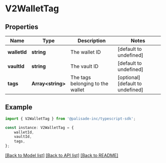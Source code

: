 # V2WalletTag


## Properties

Name | Type | Description | Notes
------------ | ------------- | ------------- | -------------
**walletId** | **string** | The wallet ID | [default to undefined]
**vaultId** | **string** | The vault ID | [default to undefined]
**tags** | **Array&lt;string&gt;** | The tags belonging to the wallet | [optional] [default to undefined]

## Example

```typescript
import { V2WalletTag } from '@palisade-inc/typescript-sdk';

const instance: V2WalletTag = {
    walletId,
    vaultId,
    tags,
};
```

[[Back to Model list]](../README.md#documentation-for-models) [[Back to API list]](../README.md#documentation-for-api-endpoints) [[Back to README]](../README.md)
